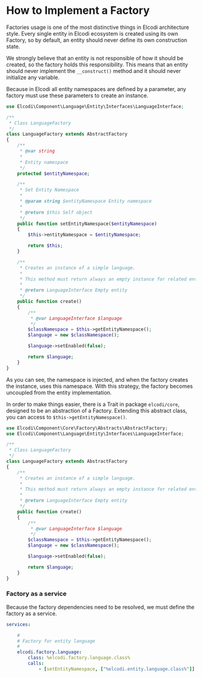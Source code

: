 How to Implement a Factory
==========================

Factories usage is one of the most distinctive things in Elcodi architecture
style. Every single entity in Elcodi ecosystem is created using its own Factory,
so by default, an entity should never define its own construction state.

We strongly believe that an entity is not responsible of how it should be created,
so the factory holds this responsibility. This means that an entity should never
implement the `__construct()` method and it should never initialize any variable.

Because in Elcodi all entity namespaces are defined by a parameter, any factory
must use these parameters to create an instance.

``` php
use Elcodi\Component\Language\Entity\Interfaces\LanguageInterface;

/**
 * Class LanguageFactory
 */
class LanguageFactory extends AbstractFactory
{
    /**
     * @var string
     *
     * Entity namespace
     */
    protected $entityNamespace;

    /**
     * Set Entity Namespace
     *
     * @param string $entityNamespace Entity namespace
     *
     * @return $this Self object
     */
    public function setEntityNamespace($entityNamespace)
    {
        $this->entityNamespace = $entityNamespace;

        return $this;
    }

    /**
     * Creates an instance of a simple language.
     *
     * This method must return always an empty instance for related entity
     *
     * @return LanguageInterface Empty entity
     */
    public function create()
    {
        /**
         * @var LanguageInterface $language
         */
        $classNamespace = $this->getEntityNamespace();
        $language = new $classNamespace();

        $language->setEnabled(false);

        return $language;
    }
}
```

As you can see, the namespace is injected, and when the factory creates the 
instance, uses this namespace. With this strategy, the factory becomes uncoupled
from the entity implementation.

In order to make things easier, there is a Trait in package `elcodi/core`, 
designed to be an abstraction of a Factory. Extending this abstract class, you
can access to `$this->getEntityNamespace()`.

``` php
use Elcodi\Component\Core\Factory\Abstracts\AbstractFactory;
use Elcodi\Component\Language\Entity\Interfaces\LanguageInterface;

/**
 * Class LanguageFactory
 */
class LanguageFactory extends AbstractFactory
{
    /**
     * Creates an instance of a simple language.
     *
     * This method must return always an empty instance for related entity
     *
     * @return LanguageInterface Empty entity
     */
    public function create()
    {
        /**
         * @var LanguageInterface $language
         */
        $classNamespace = $this->getEntityNamespace();
        $language = new $classNamespace();

        $language->setEnabled(false);

        return $language;
    }
}
```

### Factory as a service

Because the factory dependencies need to be resolved, we must define the factory
as a service.

``` yaml
services:

    #
    # Factory for entity language
    #
    elcodi.factory.language:
        class: %elcodi.factory.language.class%
        calls:
            - [setEntityNamespace, ["%elcodi.entity.language.class%"]]
```
